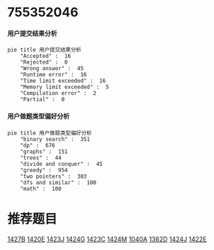 # 755352046

<!-- tabs:start -->



#### **用户提交结果分析**

```mermaid
pie title 用户提交结果分析
    "Accepted" :  16
    "Rejected" :  0
    "Wrong answer" :  45
    "Runtime error" :  16
    "Time limit exceeded" :  16
    "Memory limit exceeded" :  5
    "Compilation error" :  2
    "Partial" :  0
```

#### **用户做题类型偏好分析**

```mermaid
pie title 用户做题类型偏好分析
    "binary search" :  351
    "dp" :  676
    "graphs" :  151
    "trees" :  44
    "divide and conquer" :  45
    "greedy" :  954
    "two pointers" :  303
    "dfs and similar" :  100
    "math" :  100
```



<!-- tabs:end -->
# 推荐题目
[1427B](https://codeforces.com/contest/1427/problem/B)
[1420E](https://codeforces.com/contest/1420/problem/E)
[1423J](https://codeforces.com/contest/1423/problem/J)
[1424G](https://codeforces.com/contest/1424/problem/G)
[1423C](https://codeforces.com/contest/1423/problem/C)
[1424M](https://codeforces.com/contest/1424/problem/M)
[1040A](https://codeforces.com/contest/1040/problem/A)
[1362D](https://codeforces.com/contest/1362/problem/D)
[1424J](https://codeforces.com/contest/1424/problem/J)
[1422E](https://codeforces.com/contest/1422/problem/E)
